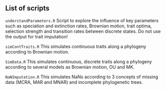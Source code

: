 
## List of scripts

`understandParameters.R`
Script to explore the influence of key parameters such as speciation and extinction rates, Brownian motion, trait optima, selection strength and transition rates between discrete states. Do not use the output for trait imputation!

`simContTraits.R`
This simulates continuous traits along a phylogeny according to Brownian motion. 

`SimData.R`
This simulates continuous, discrete traits along a phylogeny according to several models as Brownian motion, OU and MK.

`NaNImputation.R`
This simulates NaNs according to 3 concepts of missing data (MCRA, MAR and MNAR) and incomplete phylogenetic trees. 
